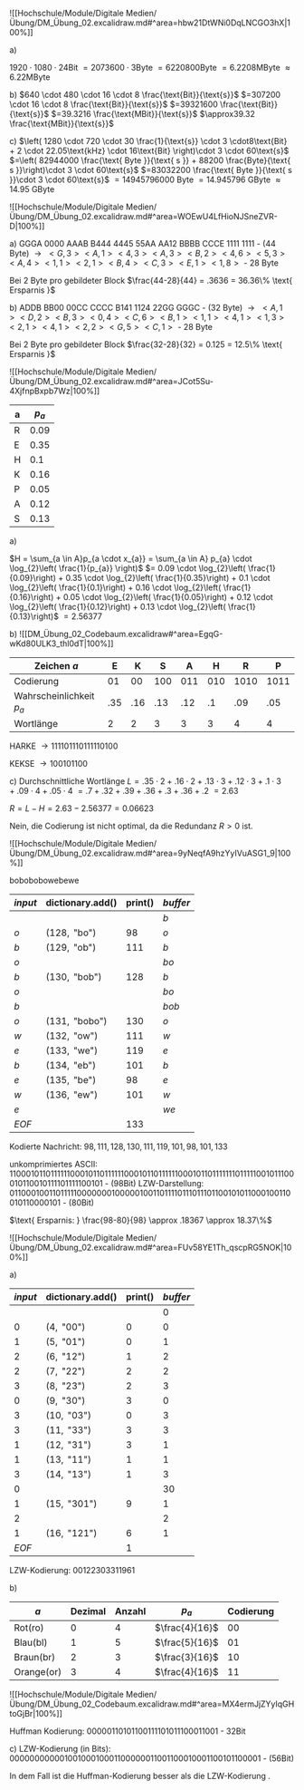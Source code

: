 ![[Hochschule/Module/Digitale Medien/Übung/DM_Übung_02.excalidraw.md#^area=hbw21DtWNi0DqLNCGO3hX|100%]]

a)

$1920 \cdot 1080 \cdot 24 \text{Bit}$
$=2073600 \cdot 3\text{Byte}$
$=6220800\text{Byte}$
$=6.2208\text{MByte}$
$\approx6.22\text{MByte}$

b)
$640 \cdot 480 \cdot 16 \cdot 8 \frac{\text{Bit}}{\text{s}}$
$=307200 \cdot 16 \cdot 8 \frac{\text{Bit}}{\text{s}}$
$=39321600 \frac{\text{Bit}}{\text{s}}$
$=39.3216 \frac{\text{MBit}}{\text{s}}$
$\approx39.32 \frac{\text{MBit}}{\text{s}}$

c)
$\left( 1280 \cdot 720 \cdot 30 \frac{1}{\text{s}} \cdot 3 \cdot8\text{Bit}  + 2 \cdot 22.05\text{kHz} \cdot 16\text{Bit} \right)\cdot 3 \cdot 60\text{s}$
$=\left( 82944000 \frac{\text{ Byte }}{\text{ s }} + 88200 \frac{Byte}{\text{ s }}\right)\cdot 3 \cdot 60\text{s}$
$=83032200 \frac{\text{ Byte }}{\text{ s }}\cdot 3 \cdot 60\text{s}$
$=14945796000 \text{ Byte }$
$=14.945796 \text{ GByte }$
$\approx14.95 \text{ GByte }$

<div style='page-break-after: always;'></div>

![[Hochschule/Module/Digitale Medien/Übung/DM_Übung_02.excalidraw.md#^area=WOEwU4LfHioNJSneZVR-D|100%]]

a)
$\text{ GGGA 0000 AAAB B444 4445 55AA AA12 BBBB CCCE 1111 1111  - (44 Byte)}$
$\to\text{   }<G,3><A,1><4,3><A,3><B,2><4,6><5,3><A,4><1,1><2,1><B,4><C,3><E,1><1,8> \text{ - 28 Byte }$

Bei $\text{ 2 Byte }$ pro gebildeter Block
$\frac{44-28}{44} = .3636 = 36.36\% \text{ Ersparnis }$

b)
$\text{ ADDB BB00 00CC CCCC B141 1124 22GG GGGC - (32 Byte)}$
$\to\text{   }<A,1><D,2><B,3><0,4><C,6><B,1><1,1><4,1><1,3><2,1><4,1><2,2><G,5><C,1> \text{ - 28 Byte }$

Bei $\text{ 2 Byte }$ pro gebildeter Block
$\frac{32-28}{32} = 0.125 = 12.5\% \text{ Ersparnis }$

<div style='page-break-after: always;'></div>

![[Hochschule/Module/Digitale Medien/Übung/DM_Übung_02.excalidraw.md#^area=JCot5Su-4XjfnpBxpb7Wz|100%]]

| a   | $p_{a}$ |
| --- | ------- |
| R   | $0.09$  |
| E   | $0.35$  |
| H   | $0.1$   |
| K   | $0.16$  |
| P   | $0.05$  |
| A   | $0.12$  |
| S   | $0.13$  |

a)

$H = \sum_{a \in A}p_{a \cdot x_{a}} = \sum_{a \in A} p_{a} \cdot \log_{2}\left( \frac{1}{p_{a}} \right)$
$= 0.09 \cdot \log_{2}\left( \frac{1}{0.09}\right) + 0.35 \cdot \log_{2}\left( \frac{1}{0.35}\right) + 0.1 \cdot \log_{2}\left( \frac{1}{0.1}\right) + 0.16 \cdot \log_{2}\left( \frac{1}{0.16}\right) + 0.05 \cdot \log_{2}\left( \frac{1}{0.05}\right) + 0.12 \cdot \log_{2}\left( \frac{1}{0.12}\right) + 0.13 \cdot \log_{2}\left( \frac{1}{0.13}\right)$
$=2.56377$

b)
![[DM_Übung_02_Codebaum.excalidraw#^area=EgqG-wKd80ULK3_thl0dT|100%]]

| Zeichen $a$                | E   | K   | S   | A   | H   | R    | P    |
| -------------------------- | --- | --- | --- | --- | --- | ---- | ---- |
| Codierung                  | 01  | 00  | 100 | 011 | 010 | 1010 | 1011 |
| Wahrscheinlichkeit $p_{a}$ | .35 | .16 | .13 | .12 | .1  | .09  | .05  |
| Wortlänge                  | 2   | 2   | 3   | 3   | 3   | 4    | 4    |

$\text{ HARKE } \to 11110 1110 111110 10 0$

$\text{ KEKSE } \to 10 0 10 110 0$

c)
Durchschnittliche Wortlänge $L = .35 \cdot 2 + .16 \cdot 2 +.13 \cdot 3 +.12\cdot3+.1\cdot3+.09\cdot4+.05\cdot4$
$=.7+.32+.39+.36+.3+.36+.2$
$=2.63$

$R = L-H = 2.63-2.56377= 0.06623$

Nein, die Codierung ist nicht optimal, da die Redundanz $R>0$ ist.

<div style='page-break-after: always;'></div>

![[Hochschule/Module/Digitale Medien/Übung/DM_Übung_02.excalidraw.md#^area=9yNeqfA9hzYyIVuASG1_9|100%]]

$\text{ bobobobowebewe }$

| $input$ | $\text{ dictionary.add() }$ | $\text{ print() }$ | $buffer$ |
| ------- | --------------------------- | ------------------ | -------- |
|         |                             |                    | $b$      |
| $o$     | $(128, \text{ "bo"})$       | $98$               | $o$      |
| $b$     | $(129, \text{ "ob"})$       | $111$              | $b$      |
| $o$     |                             |                    | $bo$     |
| $b$     | $(130, \text{ "bob"})$      | $128$              | $b$      |
| $o$     |                             |                    | $bo$     |
| $b$     |                             |                    | $bob$    |
| $o$     | $(131, \text{ "bobo"})$     | $130$              | $o$      |
| $w$     | $(132, \text{ "ow"})$       | $111$              | $w$      |
| $e$     | $(133, \text{ "we"})$       | $119$              | $e$      |
| $b$     | $(134, \text{ "eb"})$       | $101$              | $b$      |
| $e$     | $(135, \text{ "be"})$       | $98$               | $e$      |
| $w$     | $(136, \text{ "ew"})$       | $101$              | $w$      |
| $e$     |                             |                    | $we$     |
| $EOF$   |                             | $133$              |          |

$\text{ Kodierte Nachricht: }98,111,128,130,111,119,101,98,101,133$

$\text{ unkomprimiertes ASCII: }1100010 1101111 1100010 1101111 1100010 1101111 1100010 1101111 1110111 1100101 1100010 1100101 1110111 1100101 \text{ - (98Bit) }$
$\text{ LZW-Darstellung: }01100010 01101111 10000000 10000010 01101111 01110111 01100101 01100010 01100101 10000101 \text{ - (80Bit) }$

$\text{ Ersparnis: } \frac{98-80}{98} \approx .18367 \approx 18.37\%$

<div style='page-break-after: always;'></div>

![[Hochschule/Module/Digitale Medien/Übung/DM_Übung_02.excalidraw.md#^area=FUv58YE1Th_qscpRG5NOK|100%]]

a)

| $input$ | $\text{ dictionary.add() }$ | $\text{ print() }$ | $buffer$ |
| ------- | --------------------------- | ------------------ | -------- |
|         |                             |                    | $0$      |
| $0$     | $(4, \text{ "00"})$         | $0$                | $0$      |
| $1$     | $(5, \text{ "01"})$         | $0$                | $1$      |
| $2$     | $(6, \text{ "12"})$         | $1$                | $2$      |
| $2$     | $(7, \text{ "22"})$         | $2$                | $2$      |
| $3$     | $(8, \text{ "23"})$         | $2$                | $3$      |
| $0$     | $(9, \text{ "30"})$         | $3$                | $0$      |
| $3$     | $(10, \text{ "03"})$        | $0$                | $3$      |
| $3$     | $(11, \text{ "33"})$        | $3$                | $3$      |
| $1$     | $(12, \text{ "31"})$        | $3$                | $1$      |
| $1$     | $(13, \text{ "11"})$        | $1$                | $1$      |
| $3$     | $(14, \text{ "13"})$        | $1$                | $3$      |
| $0$     |                             |                    | $30$     |
| $1$     | $(15, \text{ "301"})$       | $9$                | $1$      |
| $2$     |                             |                    | $2$      |
| $1$     | $(16, \text{ "121"})$       | $6$                | $1$      |
| $EOF$   |                             | $1$                |          |

$\text{ LZW-Kodierung: }0 0 1 2 2 3 0 3 3 1 1 9 6 1$

b)

| $a$        | Dezimal | Anzahl | $p_{a}$        | Codierung |
| ---------- | ------- | ------ | -------------- | --------- |
| Rot(ro)    | 0       | 4      | $\frac{4}{16}$ | 00        |
| Blau(bl)   | 1       | 5      | $\frac{5}{16}$ | 01        |
| Braun(br)  | 2       | 3      | $\frac{3}{16}$ | 10        |
| Orange(or) | 3       | 4      | $\frac{4}{16}$ | 11        |

![[Hochschule/Module/Digitale Medien/Übung/DM_Übung_02_Codebaum.excalidraw.md#^area=MX4ermJjZYyIqGHtoGjBr|100%]]

$\text{ Huffman Kodierung: }00 00 01 10 10 11 00 11 11 01 01 11 00 01 10 01 \text{ - 32Bit }$

c)
$\text{ LZW-Kodierung (in Bits): }0000 0000 0001 0010 0010 0011 0000 0011 0011 0001 0001 1001 0110 0001 \text{ - (56Bit) }$

In dem Fall ist die $\text{ Huffman-Kodierung }$ besser als die $\text{ LZW-Kodierung }$.
